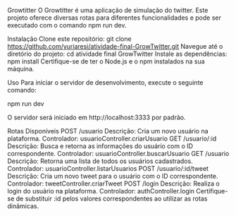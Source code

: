 Growtitter
O Growtitter é uma aplicação de simulação do twitter. Este projeto oferece diversas rotas para diferentes funcionalidades e pode ser executado com o comando npm run dev.

Instalação
Clone este repositório: git clone https://github.com/yuriaresi/atividade-final-GrowTwitter.git
Navegue até o diretório do projeto: cd atividade final GrowTwitter
Instale as dependências: npm install
Certifique-se de ter o Node.js e o npm instalados na sua máquina.

Uso
Para iniciar o servidor de desenvolvimento, execute o seguinte comando:

npm run dev

O servidor será iniciado em http://localhost:3333 por padrão.

Rotas Disponíveis
POST /usuario
Descrição: Cria um novo usuário na plataforma.
Controlador: usuarioController.criarUsuario
GET /usuario/:id
Descrição: Busca e retorna as informações do usuário com o ID correspondente.
Controlador: usuarioController.buscarUsuario
GET /usuario
Descrição: Retorna uma lista de todos os usuários cadastrados.
Controlador: usuarioController.listarUsuarios
POST /usuario/:id/tweet
Descrição: Cria um novo tweet para o usuário com o ID correspondente.
Controlador: tweetController.criarTweet
POST /login
Descrição: Realiza o login do usuário na plataforma.
Controlador: authController.login
Certifique-se de substituir :id pelos valores correspondentes ao utilizar as rotas dinâmicas.